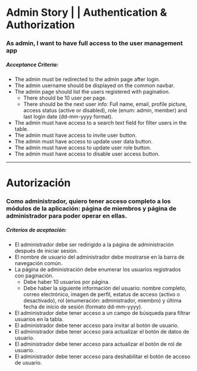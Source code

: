# Admin Story | | Authentication & Authorization

### As admin, I want to have full access to the user management app

##### Acceptance Criteria:

- The admin must be redirected to the admin page after login.
- The admin username should be displayed on the common navbar.
- The admin page should list the users registered with pagination.
  - There should be 10 user per page.
  - There should be the next user info: Full name, email, profile picture, access status (active or disabled), role (enum: admin, member) and last login date (dd-mm-yyyy format).
- The admin must have access to a search text field for filter users in the table.
- The admin must have access to invite user button.
- The admin must have access to update user data button.
- The admin must have access to update user role button.
- The admin must have access to disable user access button.

---

# Autorización

### Como administrador, quiero tener acceso completo a los módulos de la aplicación: página de miembros y página de administrador para poder operar en ellas.

##### Criterios de aceptación:

- El administrador debe ser redirigido a la página de administración después de iniciar sesión.
- El nombre de usuario del administrador debe mostrarse en la barra de navegación común.
- La página de administración debe enumerar los usuarios registrados con paginación.
  - Debe haber 10 usuarios por página.
  - Debe haber la siguiente información del usuario: nombre completo, correo electrónico, imagen de perfil, estatus de acceso (activo o desactivado), rol (enumeración: administrador, miembro) y última fecha de inicio de sesión (formato dd-mm-yyyy).
- El administrador debe tener acceso a un campo de búsqueda para filtrar usuarios en la tabla.
- El administrador debe tener acceso para invitar al botón de usuario.
- El administrador debe tener acceso para actualizar el botón de datos de usuario.
- El administrador debe tener acceso para actualizar el botón de rol de usuario.
- El administrador debe tener acceso para deshabilitar el botón de acceso de usuario.